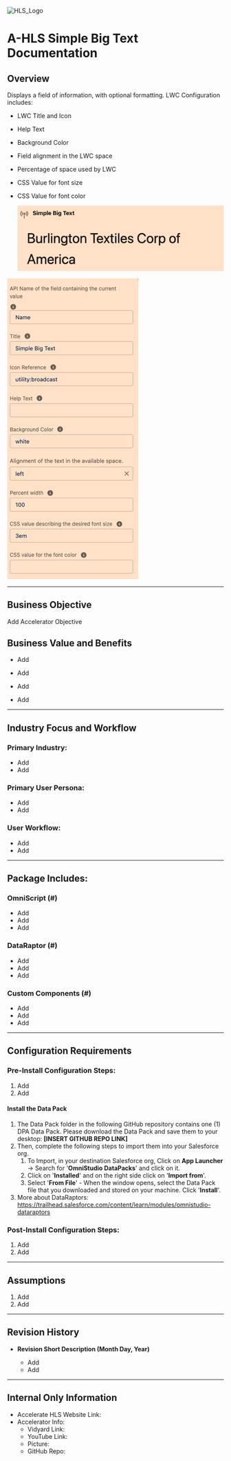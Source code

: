 ![HLS_Logo](./img/HLS_Logo.png)

# A-HLS Simple Big Text Documentation

## Overview

Displays a field of information, with optional formatting.  LWC Configuration includes:

- LWC Title and Icon

- Help Text

- Background Color

- Field alignment in the LWC space

- Percentage of space used by LWC

- CSS Value for font size

- CSS Value for font color

  

  ![simpleBigText](./img/simpleBigText.png)



![simpleBigTextSetup](./img/simpleBigTextSetup.png)

* * *

## Business Objective

Add Accelerator Objective

## Business Value and Benefits

* Add
* Add

* Add
* Add

* * *

## Industry Focus and Workflow

### Primary Industry:

* Add
* Add

### Primary User Persona:

* Add
* Add

### User Workflow:

* Add
* Add

* * *

## Package Includes:

### **OmniScript (#)**

* Add
* Add
* Add

### **DataRaptor (#)**

* Add
* Add
* Add

### **Custom Components (#)**

* Add
* Add
* Add

* * *

## Configuration Requirements

### Pre-Install Configuration Steps:

1. Add
2. Add

#### Install the Data Pack

1. The Data Pack folder in the following GitHub repository contains one (1) DPA Data Pack. Please download the Data Pack and save them to your desktop: **[INSERT GITHUB REPO LINK]**
2. Then, complete the following steps to import them into your Salesforce org.
    1. To Import, in your destination Salesforce org, Click on **App Launcher** → Search for '**OmniStudio DataPacks**' and click on it.
    2. Click on '**Installed**' and on the right side click on '**Import from**'.
    3. Select '**From File**' - When the window opens, select the Data Pack file that you downloaded and stored on your machine. Click '**Install**'.
3. More about DataRaptors: https://trailhead.salesforce.com/content/learn/modules/omnistudio-dataraptors

### Post-Install Configuration Steps:

1. Add
2. Add

* * *

## Assumptions

1. Add
2. Add

* * *

## Revision History

* **Revision Short Description (Month Day, Year)**

    * Add
    * Add

* * *

## Internal Only Information

* Accelerate HLS Website Link:
* Accelerator Info:
    * Vidyard Link:
    * YouTube Link:
    * Picture:
    *  GitHub Repo:


